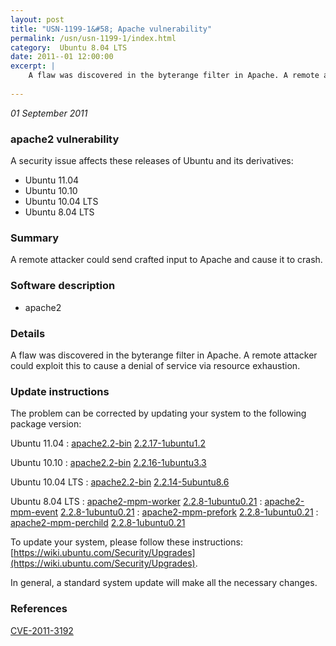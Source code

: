 ```yaml
---
layout: post
title: "USN-1199-1&#58; Apache vulnerability"
permalink: /usn/usn-1199-1/index.html
category:  Ubuntu 8.04 LTS
date: 2011--01 12:00:00
excerpt: |
    A flaw was discovered in the byterange filter in Apache. A remote attacker could exploit this to cause a denial of service via resource exhaustion. 
    
--- 
```

 
 

*01 September 2011*

### apache2 vulnerability

A security issue affects these releases of Ubuntu and its derivatives:

* Ubuntu 11.04
* Ubuntu 10.10
* Ubuntu 10.04 LTS
* Ubuntu 8.04 LTS

### Summary

A remote attacker could send crafted input to Apache and cause it to crash. 

### Software description

* apache2 

### Details

A flaw was discovered in the byterange filter in Apache. A remote attacker could exploit this to cause a denial of service via resource exhaustion. 

### Update instructions

The problem can be corrected by updating your system to the following package version:

Ubuntu 11.04
 : [apache2.2-bin](https://launchpad.net/ubuntu/+source/apache2) <span> [2.2.17-1ubuntu1.2](https://launchpad.net/ubuntu/+source/apache2/2.2.17-1ubuntu1.2) </span> 

Ubuntu 10.10
 : [apache2.2-bin](https://launchpad.net/ubuntu/+source/apache2) <span> [2.2.16-1ubuntu3.3](https://launchpad.net/ubuntu/+source/apache2/2.2.16-1ubuntu3.3) </span> 

Ubuntu 10.04 LTS
 : [apache2.2-bin](https://launchpad.net/ubuntu/+source/apache2) <span> [2.2.14-5ubuntu8.6](https://launchpad.net/ubuntu/+source/apache2/2.2.14-5ubuntu8.6) </span> 

Ubuntu 8.04 LTS
 : [apache2-mpm-worker](https://launchpad.net/ubuntu/+source/apache2) <span> [2.2.8-1ubuntu0.21](https://launchpad.net/ubuntu/+source/apache2/2.2.8-1ubuntu0.21) </span> 
 : [apache2-mpm-event](https://launchpad.net/ubuntu/+source/apache2) <span> [2.2.8-1ubuntu0.21](https://launchpad.net/ubuntu/+source/apache2/2.2.8-1ubuntu0.21) </span> 
 : [apache2-mpm-prefork](https://launchpad.net/ubuntu/+source/apache2) <span> [2.2.8-1ubuntu0.21](https://launchpad.net/ubuntu/+source/apache2/2.2.8-1ubuntu0.21) </span> 
 : [apache2-mpm-perchild](https://launchpad.net/ubuntu/+source/apache2) <span> [2.2.8-1ubuntu0.21](https://launchpad.net/ubuntu/+source/apache2/2.2.8-1ubuntu0.21) </span> 

To update your system, please follow these instructions: [https://wiki.ubuntu.com/Security/Upgrades](https://wiki.ubuntu.com/Security/Upgrades).

In general, a standard system update will make all the necessary changes. 

### References

 
 [CVE-2011-3192](http://people.ubuntu.com/~ubuntu-security/cve/CVE-2011-3192)
 

